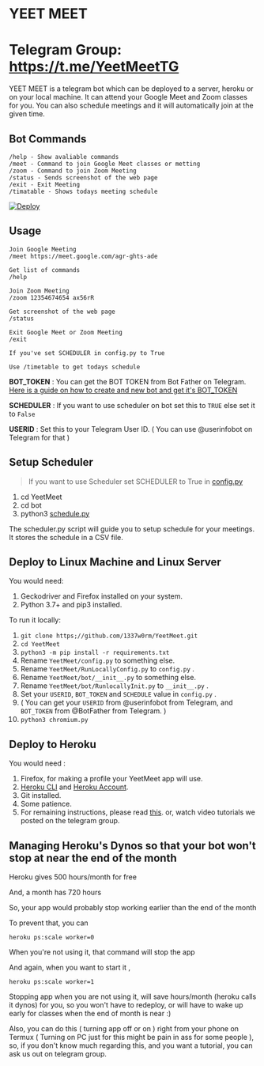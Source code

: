 # YEET MEET

# Telegram Group: https://t.me/YeetMeetTG

YEET MEET is a telegram bot which can be deployed to a server, heroku or on your local machine. It can attend your Google Meet and Zoom classes for you. You can also schedule meetings and it will automatically join at the given time.

## Bot Commands

    /help - Show avaliable commands
    /meet - Command to join Google Meet classes or metting
    /zoom - Command to join Zoom Meeting
    /status - Sends screenshot of the web page
    /exit - Exit Meeting
    /timatable - Shows todays meeting schedule
    
[![Deploy](https://www.herokucdn.com/deploy/button.svg)](https://heroku.com/deploy?template=https://github.com/Aadhi000/Meet-Bot)


## Usage
	
	Join Google Meeting
    /meet https://meet.google.com/agr-ghts-ade
    
    Get list of commands
    /help
    
    Join Zoom Meeting
    /zoom 12354674654 ax56rR
	
    Get screenshot of the web page
    /status

    Exit Google Meet or Zoom Meeting
    /exit

	If you've set SCHEDULER in config.py to True

	Use /timetable to get todays schedule

**BOT_TOKEN** : You can get the BOT TOKEN from Bot Father on Telegram. [Here is a guide on how to create and new bot and get it's BOT_TOKEN](https://www.siteguarding.com/en/how-to-get-telegram-bot-api-token)

**SCHEDULER** :  If you want to use scheduler on bot set this to `TRUE` else set it to `False`

**USERID** : Set this to your Telegram User ID. ( You can use @userinfobot on Telegram for that )

## Setup Scheduler
> If you want to use Scheduler set SCHEDULER to True in [config.py](https://github.com/1337w0rm/YeetMeet/blob/schedule/config.py)

1. cd YeetMeet
2. cd bot
3. python3 [schedule.py](https://github.com/1337w0rm/YeetMeet/blob/schedule/bot/schedule.py)

The scheduler.py script will guide you to setup schedule for your meetings. It stores the schedule in a CSV file. 


## Deploy to Linux Machine and Linux Server

You would need:

1. Geckodriver and Firefox installed on your system.
2. Python 3.7+ and pip3 installed.

To run it locally:

1. `git clone https;//github.com/1337w0rm/YeetMeet.git`
2. `cd YeetMeet`
3. `python3 -m pip install -r requirements.txt`
4. Rename `YeetMeet/config.py` to something else.
5. Rename `YeetMeet/RunLocallyConfig.py` to `config.py` .
6. Rename `YeetMeet/bot/__init__.py` to something else.
7. Rename `YeetMeet/bot/RunlocallyInit.py` to `__init__.py` .
8. Set your `USERID`, `BOT_TOKEN` and `SCHEDULE` value in `config.py` .
9. ( You can get your `USERID` from @userinfobot from Telegram, and `BOT_TOKEN` from @BotFather from Telegram. )
10. `python3 chromium.py`

## Deploy to Heroku


You would need :
1. Firefox, for making a profile your YeetMeet app will use.
2. [Heroku CLI](https://devcenter.heroku.com/articles/heroku-cli#download-and-install) and [Heroku Account](https://www.heroku.com). 
3. Git installed.
4. Some patience.
5. For remaining instructions, please read [this](https://github.com/1337w0rm/YeetMeet/blob/master/PLEASE_READ_THIS.md). or, watch video tutorials we posted on the telegram group.


## Managing Heroku's Dynos so that your bot won't stop at near the end of the month 

Heroku gives 500 hours/month for free 

And, a month has 720 hours 

So, your app would probably stop working earlier than the end of the month 

To prevent that, you can 

`heroku ps:scale worker=0`

When you're not using it, that command will stop the app

And again, when you want to start it , 

`heroku ps:scale worker=1`

Stopping app when you are not using it, will save hours/month (heroku calls it dynos) for you, so you won't have to redeploy, or will have to wake up early for classes when the end of month is near :)

Also, you can do this ( turning app off or on ) right from your phone on Termux ( Turning on PC just for this might be pain in ass for some people ), so, if you don't know much regarding this, and you want a tutorial, you can ask us out on telegram group.

